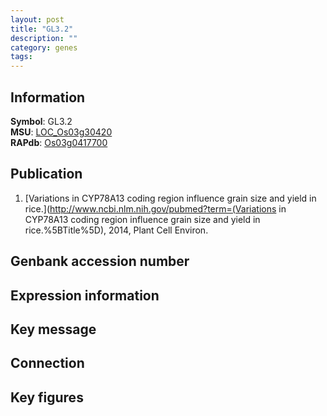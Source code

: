 ```yaml
---
layout: post
title: "GL3.2"
description: ""
category: genes
tags: 
---
```


## Information
__Symbol__: GL3.2  
__MSU__: [LOC_Os03g30420](http://rice.plantbiology.msu.edu/cgi-bin/ORF_infopage.cgi?orf=LOC_Os03g30420)  
__RAPdb__: [Os03g0417700](http://rapdb.dna.affrc.go.jp/viewer/gbrowse_details/irgsp1?name=Os03g0417700)  

## Publication
1. [Variations in CYP78A13 coding region influence grain size and yield in rice.](http://www.ncbi.nlm.nih.gov/pubmed?term=(Variations in CYP78A13 coding region influence grain size and yield in rice.%5BTitle%5D), 2014, Plant Cell Environ.

## Genbank accession number

## Expression information

## Key message

## Connection

## Key figures


